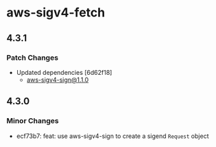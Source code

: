 # aws-sigv4-fetch

## 4.3.1

### Patch Changes

- Updated dependencies [6d62f18]
  - aws-sigv4-sign@1.1.0

## 4.3.0

### Minor Changes

- ecf73b7: feat: use aws-sigv4-sign to create a sigend `Request` object
